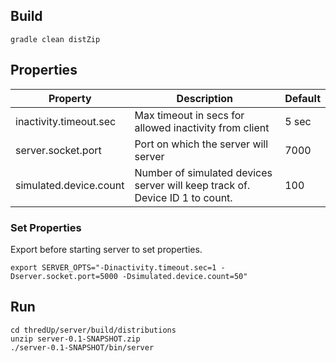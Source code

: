 ## Build
```
gradle clean distZip
```

## Properties
| Property | Description | Default |
|----------|-------------|---------|
| inactivity.timeout.sec | Max timeout in secs for allowed inactivity from client | 5 sec |
| server.socket.port | Port on which the server will server | 7000 |
| simulated.device.count | Number of simulated devices server will keep track of. Device ID 1 to count. | 100 |

### Set Properties
Export before starting server to set properties.
```
export SERVER_OPTS="-Dinactivity.timeout.sec=1 -Dserver.socket.port=5000 -Dsimulated.device.count=50"
```

## Run
```
cd thredUp/server/build/distributions
unzip server-0.1-SNAPSHOT.zip
./server-0.1-SNAPSHOT/bin/server
```
